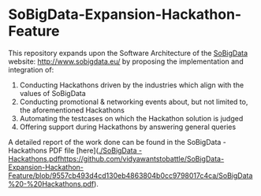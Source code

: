 # SoBigData-Expansion-Hackathon-Feature

This repository expands upon the Software Architecture of the [SoBigData](http://www.sobigdata.eu/) website: http://www.sobigdata.eu/ by proposing the implementation and integration of:
1. Conducting Hackathons driven by the industries which align with the values of SoBigData
2. Conducting promotional & networking events about, but not limited to, the aforementioned Hackathons
3. Automating the testcases on which the Hackathon solution is judged
4. Offering support during Hackathons by answering general queries

A detailed report of the work done can be found in the SoBigData - Hackathons PDF file [here]([./SoBigData - Hackathons.pdf](https://github.com/vidyawantstobattle/SoBigData-Expansion-Hackathon-Feature/blob/9557cb493d4cd130eb4863804b0cc9798017c4ca/SoBigData%20-%20Hackathons.pdf)https://github.com/vidyawantstobattle/SoBigData-Expansion-Hackathon-Feature/blob/9557cb493d4cd130eb4863804b0cc9798017c4ca/SoBigData%20-%20Hackathons.pdf).
